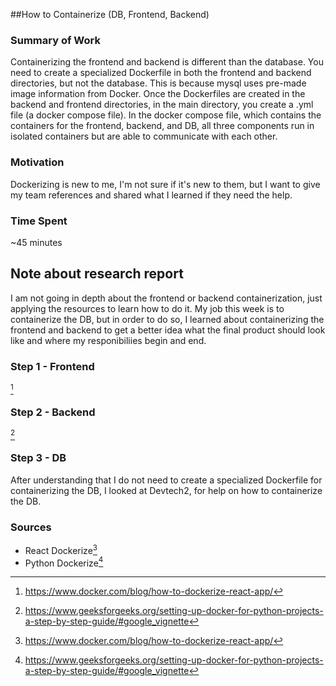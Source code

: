 ##How to Containerize (DB, Frontend, Backend)

### Summary of Work

Containerizing the frontend and backend is different than the database. You need to create a specialized Dockerfile in both the frontend and backend directories, but not the database. This is because mysql uses pre-made image information from Docker. Once the Dockerfiles are created in the backend and frontend directories, in the main directory, you create a .yml file (a docker compose file). In the docker compose file, which contains the containers for the frontend, backend, and DB, all three components run in isolated containers but are able to communicate with each other.

### Motivation
Dockerizing is new to me, I'm not sure if it's new to them, but I want to give my team references and shared what I learned if they need the help.

### Time Spent

~45 minutes

## Note about research report
I am not going in depth about the frontend or backend containerization, just applying the resources to learn how to do it. My job this week is to containerize the DB, but in order to do so, I learned about containerizing the frontend and backend to get a better idea what the final product should look like and where my responibiliies begin and end.

### Step 1 - Frontend
[^1]

### Step 2 - Backend
[^2]

### Step 3 - DB

After understanding that I do not need to create a specialized Dockerfile for containerizing the DB, I looked at Devtech2, for help on how to containerize the DB.


### Sources

- React Dockerize[^1]
- Python Dockerize[^2]

[^1]: https://www.docker.com/blog/how-to-dockerize-react-app/
[^2]: https://www.geeksforgeeks.org/setting-up-docker-for-python-projects-a-step-by-step-guide/#google_vignette
